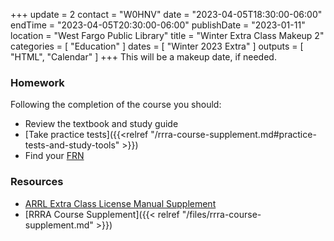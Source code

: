 +++
update = 2
contact = "W0HNV"
date = "2023-04-05T18:30:00-06:00"
endTime = "2023-04-05T20:30:00-06:00"
publishDate = "2023-01-11"
location = "West Fargo Public Library"
title = "Winter Extra Class Makeup 2"
categories = [ "Education" ]
dates = [ "Winter 2023 Extra" ]
outputs = [ "HTML", "Calendar" ]
+++
This will be a makeup date, if needed.

### Homework

Following the completion of the course you should:

* Review the textbook and study guide
* [Take practice tests]({{<relref "/rrra-course-supplement.md#practice-tests-and-study-tools" >}})
* Find your [FRN](http://wireless.fcc.gov/uls/index.htm?job=about_getting_started) 

### Resources

* [ARRL Extra Class License Manual Supplement](http://www.arrl.org/extra-class-license-manual)
* [RRRA Course Supplement]({{< relref "/files/rrra-course-supplement.md" >}})
